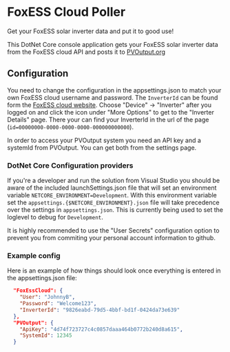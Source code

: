 # FoxESS Cloud Poller
Get your FoxESS solar inverter data and put it to good use!

This DotNet Core console application gets your FoxESS solar inverter data from
the FoxESS cloud API and posts it to [PVOutput.org](https://www.pvoutput.org)

## Configuration
You need to change the configuration in the appsettings.json to match your own FoxESS cloud username and password.
The `InverterId` can be found form the [FoxESS cloud website](https://foxesscloud.com). Choose
"Device" -> "Inverter" after you logged on and click the icon under "More Options" to get to the "Inverter Details" page.
There your can find your InverterId in the url of the page (`id=00000000-0000-0000-0000-000000000000`).

In order to access your PVOutput system you need an API key and a systemId from PVOutput. You can get both from the settings page.

### DotNet Core Configuration providers
If you're a developer and run the solution from Visual Studio you should be aware of the included launchSettings.json file that will
set an environment variable `NETCORE_ENVIRONMENT=Development`. With this environment variable set the `appsettings.{$NETCORE_ENVIRONMENT}.json` file
will take precedence over the settings in `appsettings.json`. This is currently being used to set the loglevel to debug for `Development`.

It is highly recommended to use the "User Secrets" configuration option to prevent you from commiting your personal account information to github.


### Example config
Here is an example of how things should look once everything is entered in the appsettings.json file:
```json
  "FoxEssCloud": {
    "User": "JohnnyB",
    "Password": "Welcome123",
    "InverterId": "9826eabd-79d5-4bbf-bd1f-0424da73e639"
  },
  "PVOutput": {
    "ApiKey": "4d74f723727c4c0857daaa464b0772b240d8a615",
    "SystemId": 12345
  }
```